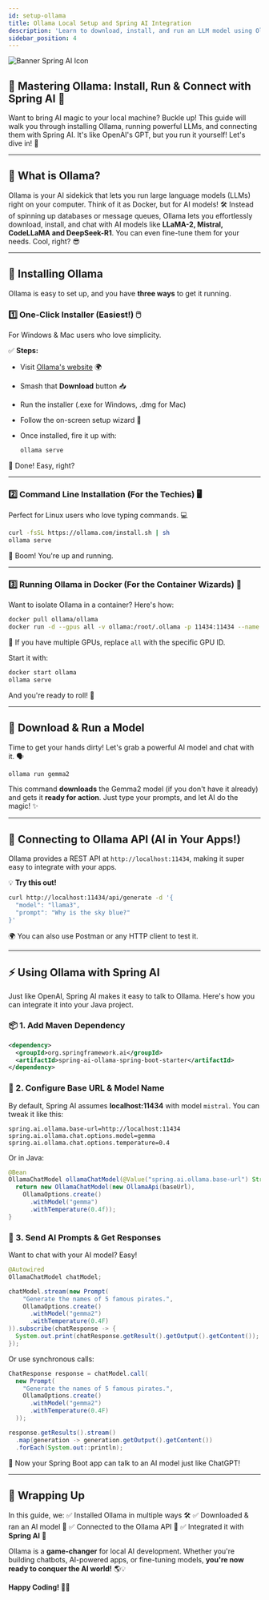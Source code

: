 ```yaml
---
id: setup-ollama
title: Ollama Local Setup and Spring AI Integration
description: 'Learn to download, install, and run an LLM model using Ollama. Also learn to configure Spring AI Ollama module to access the model’s chat API.'
sidebar_position: 4
---
```

![Banner Spring AI Icon](@site/static/img/kits/spring-ai/spring_ai_logo.png)

## 🚀 Mastering Ollama: Install, Run & Connect with Spring AI 🤖

Want to bring AI magic to your local machine? Buckle up! This guide will walk you through installing Ollama, running powerful LLMs, and connecting them with Spring AI. It's like OpenAI's GPT, but you run it yourself! Let's dive in! 🎉

---

## 🧐 What is Ollama?

Ollama is your AI sidekick that lets you run large language models (LLMs) right on your computer. Think of it as Docker, but for AI models! 🛠️ Instead of spinning up databases or message queues, Ollama lets you effortlessly download, install, and chat with AI models like **LLaMA-2, Mistral, CodeLLaMA and DeepSeek-R1**. You can even fine-tune them for your needs. Cool, right? 😎

---

## 🔧 Installing Ollama

Ollama is easy to set up, and you have **three ways** to get it running.

### 1️⃣ One-Click Installer (Easiest!) 🖱️

For Windows & Mac users who love simplicity.

✅ **Steps:**

- Visit [Ollama's website](https://ollama.com/) 🌍
- Smash that **Download** button 📥
- Run the installer (.exe for Windows, .dmg for Mac)
- Follow the on-screen setup wizard 🧙
- Once installed, fire it up with:

  ```sh
  ollama serve
  ```

🎉 Done! Easy, right?

---

### 2️⃣ Command Line Installation (For the Techies) 🖥️

Perfect for Linux users who love typing commands. 💻

```sh
curl -fsSL https://ollama.com/install.sh | sh
ollama serve
```

🚀 Boom! You're up and running.

---

### 3️⃣ Running Ollama in Docker (For the Container Wizards) 🐳

Want to isolate Ollama in a container? Here's how:

```sh
docker pull ollama/ollama
docker run -d --gpus all -v ollama:/root/.ollama -p 11434:11434 --name ollama ollama/ollama
```

📝 If you have multiple GPUs, replace `all` with the specific GPU ID.

Start it with:

```sh
docker start ollama
ollama serve
```

And you're ready to roll! 🎢

---

## 🤖 Download & Run a Model

Time to get your hands dirty! Let's grab a powerful AI model and chat with it. 🗣️

```sh
ollama run gemma2
```

This command **downloads** the Gemma2 model (if you don't have it already) and gets it **ready for action**. Just type your prompts, and let AI do the magic! ✨

---

## 🔌 Connecting to Ollama API (AI in Your Apps!)

Ollama provides a REST API at `http://localhost:11434`, making it super easy to integrate with your apps.

💡 **Try this out!**

```sh
curl http://localhost:11434/api/generate -d '{
  "model": "llama3",
  "prompt": "Why is the sky blue?"
}'
```

🌍 You can also use Postman or any HTTP client to test it.

---

## ⚡ Using Ollama with Spring AI

Just like OpenAI, Spring AI makes it easy to talk to Ollama. Here's how you can integrate it into your Java project.

### 📦 1. Add Maven Dependency

```xml
<dependency>
  <groupId>org.springframework.ai</groupId>
  <artifactId>spring-ai-ollama-spring-boot-starter</artifactId>
</dependency>
```

### 🔧 2. Configure Base URL & Model Name

By default, Spring AI assumes **localhost:11434** with model `mistral`. You can tweak it like this:

```properties
spring.ai.ollama.base-url=http://localhost:11434
spring.ai.ollama.chat.options.model=gemma
spring.ai.ollama.chat.options.temperature=0.4
```

Or in Java:

```java
@Bean
OllamaChatModel ollamaChatModel(@Value("spring.ai.ollama.base-url") String baseUrl) {
  return new OllamaChatModel(new OllamaApi(baseUrl),
    OllamaOptions.create()
      .withModel("gemma")
      .withTemperature(0.4f));
}
```

### 💬 3. Send AI Prompts & Get Responses

Want to chat with your AI model? Easy!

```java
@Autowired
OllamaChatModel chatModel;

chatModel.stream(new Prompt(
    "Generate the names of 5 famous pirates.",
    OllamaOptions.create()
      .withModel("gemma2")
      .withTemperature(0.4F)
)).subscribe(chatResponse -> {
  System.out.print(chatResponse.getResult().getOutput().getContent());
});
```

Or use synchronous calls:

```java
ChatResponse response = chatModel.call(
  new Prompt(
    "Generate the names of 5 famous pirates.",
    OllamaOptions.create()
      .withModel("gemma2")
      .withTemperature(0.4F)
  ));

response.getResults().stream()
  .map(generation -> generation.getOutput().getContent())
  .forEach(System.out::println);
```

🚀 Now your Spring Boot app can talk to an AI model just like ChatGPT!

---

## 🎯 Wrapping Up

In this guide, we:
✅ Installed Ollama in multiple ways 🛠️
✅ Downloaded & ran an AI model 🤖
✅ Connected to the Ollama API 🔌
✅ Integrated it with **Spring AI** 🚀

Ollama is a **game-changer** for local AI development. Whether you're building chatbots, AI-powered apps, or fine-tuning models, **you're now ready to conquer the AI world!** 🌎💡

**Happy Coding! 🚀🔥**
